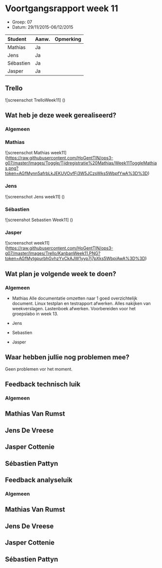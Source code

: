 # Voortgangsrapport week 11

* Groep: 07
* Datum: 29/11/2015-06/12/2015

| Student  | Aanw. | Opmerking |
| :---     | :---  | :---      |
| Mathias  |  Ja   |           |
| Jens     |  Ja   |           |
| Sébastien|  Ja   |           |
| Jasper   |  Ja   |           |

## Trello
![screenschot TrelloWeek11] ()


## Wat heb je deze week gerealiseerd?



### Algemeen


### Mathias

![screenschot Mathias week11] (https://raw.githubusercontent.com/HoGentTIN/ops3-g07/master/Images/Toggle/Tijdregistratie%20Mathias/Week11ToggleMathias.png?token=AGfMynn5afrbLkJEKUVOvfFj3W5JCzsWks5WbpfYwA%3D%3D)

### Jens

![screenschot Jens week11] ()

### Sébastien

![screenshot Sebastien Week11] ()

### Jasper

![screenschot week11] (https://raw.githubusercontent.com/HoGentTIN/ops3-g07/master/Images/Trello/KanbanWeek11.PNG?token=AGfMytgpurbhGvhzYvCkAJW1yyp7j7pXks5WbpiAwA%3D%3D)


## Wat plan je volgende week te doen?

### Algemeen
- Mathias
Alle documentatie omzetten naar 1 goed overzichtelijk document. Linux testplan en testrapport afwerken. Alles nakijken van weekverslagen. Lastenboek afwerken. Voorbereiden voor het groepslabo in week 13.
- Jens

- Sebastien

- Jasper


## Waar hebben jullie nog problemen mee?

Geen problemen vor het moment.

## Feedback technisch luik

### Algemeen

## Mathias Van Rumst
## Jens De Vreese
## Jasper Cottenie
## Sébastien Pattyn

## Feedback analyseluik

### Algemeen

## Mathias Van Rumst
## Jens De Vreese
## Jasper Cottenie
## Sébastien Pattyn

